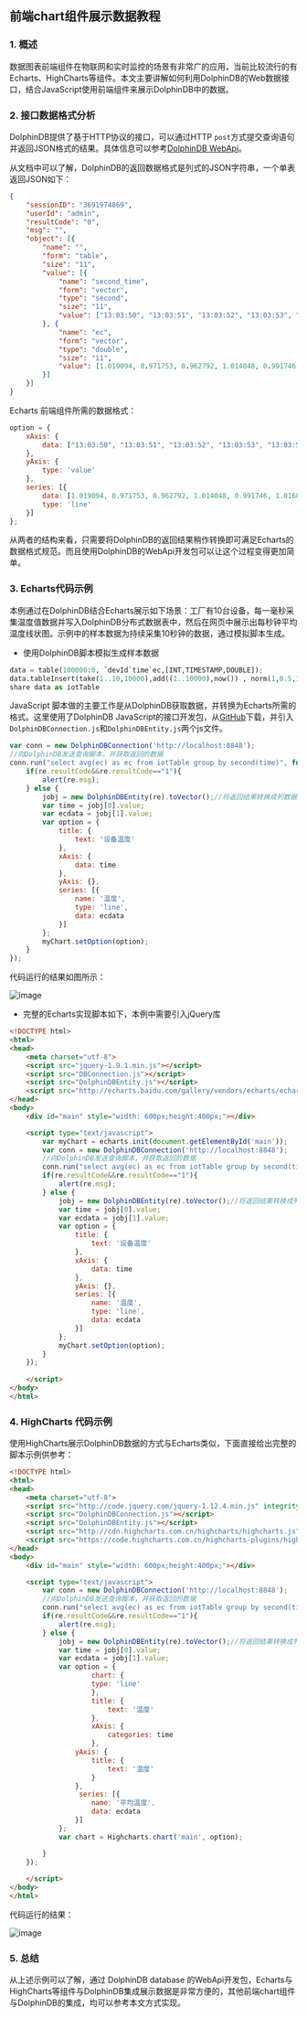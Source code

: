 ## 前端chart组件展示数据教程

### 1. 概述
数据图表前端组件在物联网和实时监控的场景有非常广的应用，当前比较流行的有Echarts、HighCharts等组件。本文主要讲解如何利用DolphinDB的Web数据接口，结合JavaScript使用前端组件来展示DolphinDB中的数据。

### 2. 接口数据格式分析
DolphinDB提供了基于HTTP协议的接口，可以通过HTTP `post`方式提交查询语句并返回JSON格式的结果。具体信息可以参考[DolphinDB WebApi](../../api-json/README_CN.md)。

从文档中可以了解，DolphinDB的返回数据格式是列式的JSON字符串，一个单表返回JSON如下：
```json
{
	"sessionID": "3691974869",
	"userId": "admin",
	"resultCode": "0",
	"msg": "",
	"object": [{
		"name": "",
		"form": "table",
		"size": "11",
		"value": [{
			"name": "second_time",
			"form": "vector",
			"type": "second",
			"size": "11",
			"value": ["13:03:50", "13:03:51", "13:03:52", "13:03:53", "13:03:54", "13:03:55", "13:03:56", "13:03:57", "13:03:58", "13:03:59", "13:04:00"]
		}, {
			"name": "ec",
			"form": "vector",
			"type": "double",
			"size": "11",
			"value": [1.019094, 0.971753, 0.962792, 1.014048, 0.991746, 1.016851, 0.98674, 1.00463, 0.991642, 1.018987, 1.008604]
		}]
	}]
}
```
	
Echarts 前端组件所需的数据格式：

```JavaScript
option = {
	xAxis: {
		data: ["13:03:50", "13:03:51", "13:03:52", "13:03:53", "13:03:54", "13:03:55", "13:03:56", "13:03:57", "13:03:58", "13:03:59", "13:04:00"]
	},
	yAxis: {
		type: 'value'
	},
	series: [{
		data: [1.019094, 0.971753, 0.962792, 1.014048, 0.991746, 1.016851, 0.98674, 1.00463, 0.991642, 1.018987, 1.008604],
		type: 'line'
	}]
};
```

从两者的结构来看，只需要将DolphinDB的返回结果稍作转换即可满足Echarts的数据格式规范。而且使用DolphinDB的WebApi开发包可以让这个过程变得更加简单。

### 3. Echarts代码示例

本例通过在DolphinDB结合Echarts展示如下场景：工厂有10台设备，每一毫秒采集温度值数据并写入DolphinDB分布式数据表中，然后在网页中展示出每秒钟平均温度线状图。示例中的样本数据为持续采集10秒钟的数据，通过模拟脚本生成。

* 使用DolphinDB脚本模拟生成样本数据
```python
data = table(100000:0, `devId`time`ec,[INT,TIMESTAMP,DOUBLE]);
data.tableInsert(take(1..10,10000),add((1..10000),now()) , norm(1,0.5,10000))
share data as iotTable
```
    
JavaScript 脚本做的主要工作是从DolphinDB获取数据，并转换为Echarts所需的格式。这里使用了DolphinDB JavaScript的接口开发包，从[GitHub](http://www.github.com/dolphindb/api-json)下载，并引入`DolphinDBConnection.js`和`DolphinDBEntity.js`两个js文件。

```JavaScript
var conn = new DolphinDBConnection('http://localhost:8848');
//向DolphinDB发送查询脚本，并获取返回的数据
conn.run("select avg(ec) as ec from iotTable group by second(time)", function(re){
	if(re.resultCode&&re.resultCode=="1"){
		alert(re.msg);
	} else {
		jobj = new DolphinDBEntity(re).toVector();//将返回结果转换成列数据
		var time = jobj[0].value;
		var ecdata = jobj[1].value;
		var option = {
			title: {
				text: '设备温度'
			},
			xAxis: {
				data: time
			},
			yAxis: {},
			series: [{
				name: '温度',
				type: 'line',
				data: ecdata
			}]
		};
		myChart.setOption(option);
	}
});
```
代码运行的结果如图所示：

![image](../images/echart/1.png?raw=true)

* 完整的Echarts实现脚本如下，本例中需要引入jQuery库
```html
<!DOCTYPE html>
<html>
<head>
	<meta charset="utf-8">
	<script src="jquery-1.9.1.min.js"></script>
	<script src="DBConnection.js"></script>
	<script src="DolphinDBEntity.js"></script>
	<script src="http://echarts.baidu.com/gallery/vendors/echarts/echarts-all-3.js"></script>
</head>
<body>
	<div id="main" style="width: 600px;height:400px;"></div>

	<script type="text/javascript">
		var myChart = echarts.init(document.getElementById('main'));
		var conn = new DolphinDBConnection('http://localhost:8848');
		//向DolphinDB发送查询脚本，并获取返回的数据
		conn.run("select avg(ec) as ec from iotTable group by second(time)", function(re){
		if(re.resultCode&&re.resultCode=="1"){
			alert(re.msg);
		} else {
			jobj = new DolphinDBEntity(re).toVector();//将返回结果转换成列数据
			var time = jobj[0].value;
			var ecdata = jobj[1].value;
			var option = {
				title: {
					text: '设备温度'
				},
				xAxis: {
					data: time
				},
				yAxis: {},
				series: [{
					name: '温度',
					type: 'line',
					data: ecdata
				}]
			};
			myChart.setOption(option);
		}
	});
		
	</script>
</body>
</html>
```
### 4. HighCharts 代码示例
使用HighCharts展示DolphinDB数据的方式与Echarts类似，下面直接给出完整的脚本示例供参考：

```html
<!DOCTYPE html>
<html>
<head>
	<meta charset="utf-8">
	<script src="http://code.jquery.com/jquery-1.12.4.min.js" integrity="sha256-ZosEbRLbNQzLpnKIkEdrPv7lOy9C27hHQ+Xp8a4MxAQ=" crossorigin="anonymous"></script>
	<script src="DolphinDBConnection.js"></script>
	<script src="DolphinDBEntity.js"></script>
    <script src="http://cdn.highcharts.com.cn/highcharts/highcharts.js"></script>
    <script src="https://code.highcharts.com.cn/highcharts-plugins/highcharts-zh_CN.js"></script>
</head>
<body>
	<div id="main" style="width: 600px;height:400px;"></div>

    <script type="text/javascript">
    	var conn = new DolphinDBConnection('http://localhost:8848');
		//向DolphinDB发送查询脚本，并获取返回的数据
		conn.run("select avg(ec) as ec from iotTable group by second(time)", function(re){
		if(re.resultCode&&re.resultCode=="1"){
			alert(re.msg);
		} else {
			jobj = new DolphinDBEntity(re).toVector();//将返回结果转换成列数据
			var time = jobj[0].value;
			var ecdata = jobj[1].value;
			var option = {
                    chart: {
                    type: 'line'
                    },
                    title: {
                        text: '温度'
                    },
                    xAxis: {
                        categories: time
                    },
                yAxis: {
                    title: {
                        text: '温度'
                    }
                },
                 series: [{
                    name: '平均温度',
                    data: ecdata
                }]
            };
			var chart = Highcharts.chart('main', option);

		}
	});
    
	</script>
</body>
</html>
```

代码运行的结果：

![image](../images/echart/2.PNG?raw=true)

### 5. 总结
从上述示例可以了解，通过 DolphinDB database 的WebApi开发包，Echarts与HighCharts等组件与DolphinDB集成展示数据是非常方便的，其他前端chart组件与DolphinDB的集成，均可以参考本文方式实现。